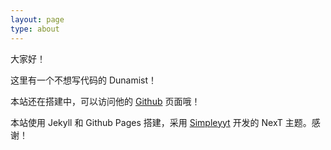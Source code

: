 ```yaml
---
layout: page
type: about
---
```


大家好！

这里有一个不想写代码的 Dunamist！

本站还在搭建中，可以访问他的 [Github](https://github.com/dunamist) 页面哦！

本站使用 Jekyll 和 Github Pages 搭建，采用 [Simpleyyt](https://github.com/Simpleyyt/jekyll-theme-next) 开发的 NexT 主题。感谢！
